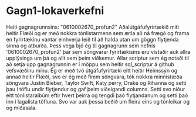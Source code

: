 # Gagn1-lokaverkefni
Heiti gagnagrunnsins: "0610002670_profun2"
Aðalútgáfufyrirtækið mitt heitir Flæði og er með nokkra tónlistarmenn sem ætla að ná frægð og frama en fyrirtækinu vantar einhverja leið til að halda utan um göggn flytjenda sinna og atburða. Þess vega bjó ég til gagnagrunn sem nefnis '0610002670_profun2' þar sem söngvarar fyrirtækisins eru vistaðir auk allra upplýsinga um þá og allt sem þeim viðkemur.
Allar scriptur sem ég notaði til að setja upp gagnagrunnin er í möppu sem heitir sql_scriptur á github vefsvæðinu mínu.
Ég er með tvö útgáfufyrirtæki eitt heitir Heimssýn og annað heitir Flæði, svo er ég með fimm söngvara, tók nokkra minnistæða söngvara Justin Bieber, Taylor Swift, Katy perry, Drake og Rihanna og setti þau í töflu undir flytjendur og gaf þeim viðeigandi columns. Setti svo niður eitt tónlistaralbúm eftir hvert þeirra og tengdi það flytjandanum og setti það inn í lagalista töfluna. Svo var auk þessa beðið um fleira eins og tónleikar og og miðasala.

